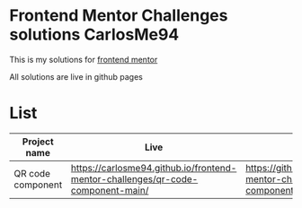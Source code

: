 # Frontend Mentor Challenges solutions CarlosMe94

This is my solutions for [frontend mentor](https://www.frontendmentor.io/home)

All solutions are live in github pages

# List

| Project name      | Live                                                                            | Repo                                                                                        |
| ----------------- | ------------------------------------------------------------------------------- | ------------------------------------------------------------------------------------------- |
| QR code component | https://carlosme94.github.io/frontend-mentor-challenges/qr-code-component-main/ | https://github.com/CarlosMe94/frontend-mentor-challenges/tree/master/qr-code-component-main |
